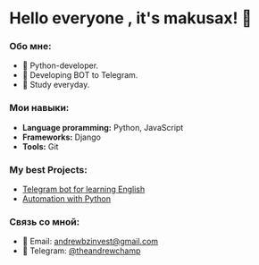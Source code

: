 # Hello everyone , it's makusax! 👋

### Обо мне:
- 🐍 Python-developer.
- 🤖 Developing BOT to Telegram.
- 🚀 Study everyday.

### Мои навыки:
- **Language proramming:** Python, JavaScript
- **Frameworks:** Django
- **Tools:** Git

### My best Projects:
- [Telegram bot for learning English](https://github.com/makusax/English-telegram-bot)
- [Automation with Python](https://github.com/makusax/Project-Python)

### Связь со мной:
- 📧 Email: andrewbzinvest@gmail.com
- 💬 Telegram: [@theandrewchamp](https://t.me/theandrewchamp)
